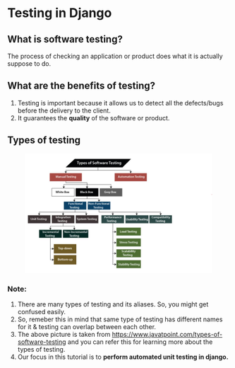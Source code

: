 # Testing in Django

## What is software testing?
The process of checking an application or product does what it is actually suppose to do.

## What are the benefits of testing?
1. Testing is important because it allows us to detect all the defects/bugs before the delivery to the client.
2. It guarantees the <b>quality</b> of the software or product.

## Types of testing

<figure align = "center" width="100%">
<img src="images/testing_chart.JPG" width="600"/>
<figcaption></figcaption>
</figure>

### Note:
1. There are many types of testing and its aliases. So, you might get confused easily.
2. So, remeber this in mind that same type of testing has different names for it & testing can overlap between each other.
3. The above picture is taken from https://www.javatpoint.com/types-of-software-testing and you can refer this for learning more about the types of testing.
4. Our focus in this tutorial is to <b>perform automated unit testing in django.</b>
